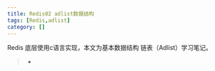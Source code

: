 ```yaml
---
title: Redis02 adlist数据结构
tags: [Redis,adlist]
category: []
---
```


Redis 底层使用c语言实现，本文为基本数据结构 链表（Adlist）学习笔记。

> - 
>

